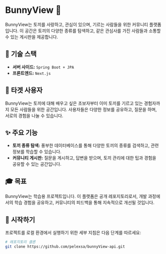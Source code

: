 # BunnyView 🐰

BunnyView는 토끼를 사랑하고, 관심이 있으며, 기르는 사람들을 위한 커뮤니티 플랫폼입니다. 이 공간은 토끼의 다양한 종류를 탐색하고, 같은 관심사를 가진 사람들과 소통할 수 있는 게시판을 제공합니다.

## 🚀 기술 스택

- **서버 사이드:** `Spring Boot + JPA`
- **프론트엔드:** `Next.js`

## 🎯 타겟 사용자

BunnyView는 토끼에 대해 배우고 싶은 초보자부터 이미 토끼를 기르고 있는 경험자까지 모든 사람들을 위한 공간입니다. 사용자들은 다양한 정보를 공유하고, 질문을 하며, 서로의 경험을 나눌 수 있습니다.

## ✨ 주요 기능

- **토끼 종류 탐색:** 풍부한 데이터베이스를 통해 다양한 토끼의 종류를 검색하고, 관련 정보를 학습할 수 있습니다.
- **커뮤니티 게시판:** 질문을 게시하고, 답변을 받으며, 토끼 관리에 대한 팁과 경험을 공유할 수 있는 공간입니다.

## 🎓 목표

BunnyView는 학습용 프로젝트입니다. 이 플랫폼은 공개 레포지토리로서, 개발 과정에서의 학습 경험을 공유하고, 커뮤니티의 피드백을 통해 지속적으로 개선될 것입니다.

## 🏁 시작하기

프로젝트를 로컬 환경에서 실행하기 위한 세부 지침은 다음 단계를 따르세요:

```bash
# 레포지토리 클론
git clone https://github.com/pelexsa/bunnyView-api.git
